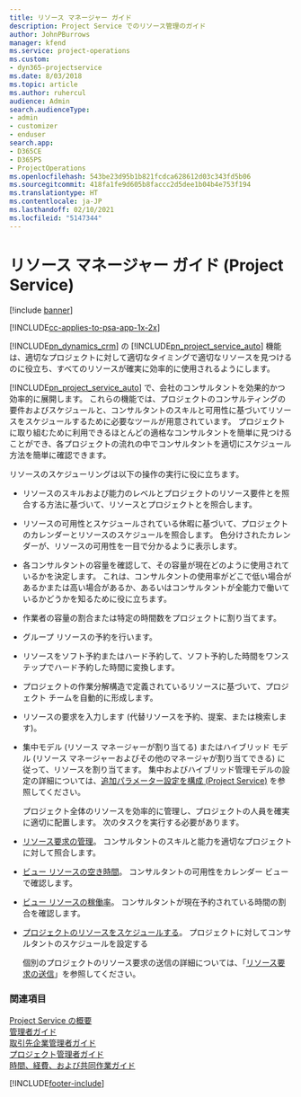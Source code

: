 ```yaml
---
title: リソース マネージャー ガイド
description: Project Service でのリソース管理のガイド
author: JohnPBurrows
manager: kfend
ms.service: project-operations
ms.custom:
- dyn365-projectservice
ms.date: 8/03/2018
ms.topic: article
ms.author: ruhercul
audience: Admin
search.audienceType:
- admin
- customizer
- enduser
search.app:
- D365CE
- D365PS
- ProjectOperations
ms.openlocfilehash: 543be23d95b1b821fcdca628612d03c343fd5b06
ms.sourcegitcommit: 418fa1fe9d605b8faccc2d5dee1b04b4e753f194
ms.translationtype: HT
ms.contentlocale: ja-JP
ms.lasthandoff: 02/10/2021
ms.locfileid: "5147344"
---
```

# <a name="resource-manager-guide-project-service"></a>リソース マネージャー ガイド (Project Service)

[!include [banner](../includes/psa-now-project-operations.md)]

[!INCLUDE[cc-applies-to-psa-app-1x-2x](../includes/cc-applies-to-psa-app-1x-2x.md)]

[!INCLUDE[pn_dynamics_crm](../includes/pn-dynamics-crm.md)] の [!INCLUDE[pn_project_service_auto](../includes/pn-project-service-auto.md)] 機能は、適切なプロジェクトに対して適切なタイミングで適切なリソースを見つけるのに役立ち、すべてのリソースが確実に効率的に使用されるようにします。  
  
 [!INCLUDE[pn_project_service_auto](../includes/pn-project-service-auto.md)] で、会社のコンサルタントを効果的かつ効率的に展開します。 これらの機能では、プロジェクトのコンサルティングの要件およびスケジュールと、コンサルタントのスキルと可用性に基づいてリソースをスケジュールするために必要なツールが用意されています。 プロジェクトに取り組むために利用できるほとんどの適格なコンサルタントを簡単に見つけることができ、各プロジェクトの流れの中でコンサルタントを適切にスケジュール方法を簡単に確認できます。  
  
 リソースのスケジューリングは以下の操作の実行に役に立ちます。  
  
- リソースのスキルおよび能力のレベルとプロジェクトのリソース要件とを照合する方法に基づいて、リソースとプロジェクトとを照合します。  
  
- リソースの可用性とスケジュールされている休暇に基づいて、プロジェクトのカレンダーとリソースのスケジュールを照合します。 色分けされたカレンダーが、リソースの可用性を一目で分かるように表示します。  
  
- 各コンサルタントの容量を確認して、その容量が現在どのように使用されているかを決定します。 これは、コンサルタントの使用率がどこで低い場合があるかまたは高い場合があるか、あるいはコンサルタントが全能力で働いているかどうかを知るために役に立ちます。  
  
- 作業者の容量の割合または特定の時間数をプロジェクトに割り当てます。  
  
- グループ リソースの予約を行います。  
  
- リソースをソフト予約またはハード予約して、ソフト予約した時間をワンステップでハード予約した時間に変換します。  
  
- プロジェクトの作業分解構造で定義されているリソースに基づいて、プロジェクト チームを自動的に形成します。  
  
- リソースの要求を入力します (代替リソースを予約、提案、または検索します)。  
  
- 集中モデル (リソース マネージャーが割り当てる) またはハイブリッド モデル (リソース マネージャーおよびその他のマネージャが割り当てできる) に従って、リソースを割り当てます。 集中およびハイブリッド管理モデルの設定の詳細については、[追加パラメーター設定を構成 (Project Service)](../psa/configure-additional-parameters-settings.md) を参照してください。  
  
  プロジェクト全体のリソースを効率的に管理し、プロジェクトの人員を確実に適切に配置します。 次のタスクを実行する必要があります。  
  
- [リソース要求の管理](../psa/manage-resource-requests.md)。 コンサルタントのスキルと能力を適切なプロジェクトに対して照合します。  
  
- [ビュー リソースの空き時間](../psa/view-resource-availability.md)。 コンサルタントの可用性をカレンダー ビューで確認します。  
  
- [ビュー リソースの稼働率](../psa/view-resource-utilization.md)。 コンサルタントが現在予約されている時間の割合を確認します。  
  
- [プロジェクトのリソースをスケジュールする](../psa/schedule-resources-project.md)。 プロジェクトに対してコンサルタントのスケジュールを設定する  
  
  個別のプロジェクトのリソース要求の送信の詳細については、「[リソース要求の送信](../psa/submit-resource-requests.md)」を参照してください。  
  
### <a name="see-also"></a>関連項目  
 [Project Service の概要](../psa/overview.md)   
 [管理者ガイド](../psa/admin-guide.md)   
 [取引先企業管理者ガイド](../psa/account-manager-guide.md)   
 [プロジェクト管理者ガイド](../psa/project-manager-guide.md)   
 [時間、経費、および共同作業ガイド](../psa/time-expense-collaboration-guide.md)


[!INCLUDE[footer-include](../includes/footer-banner.md)]